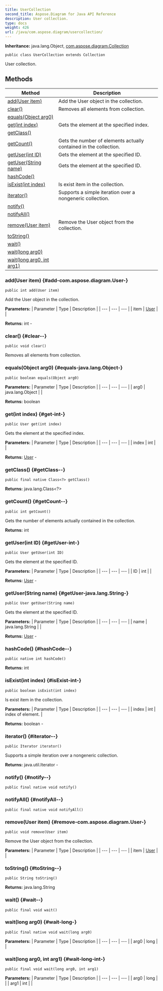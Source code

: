 ```yaml
---
title: UserCollection
second_title: Aspose.Diagram for Java API Reference
description: User collection.
type: docs
weight: 426
url: /java/com.aspose.diagram/usercollection/
---
```


**Inheritance:**
java.lang.Object, [com.aspose.diagram.Collection](../../com.aspose.diagram/collection)
```
public class UserCollection extends Collection
```

User collection.
## Methods

| Method | Description |
| --- | --- |
| [add(User item)](#add-com.aspose.diagram.User-) | Add the User object in the collection. |
| [clear()](#clear--) | Removes all elements from collection. |
| [equals(Object arg0)](#equals-java.lang.Object-) |  |
| [get(int index)](#get-int-) | Gets the element at the specified index. |
| [getClass()](#getClass--) |  |
| [getCount()](#getCount--) | Gets the number of elements actually contained in the collection. |
| [getUser(int ID)](#getUser-int-) | Gets the element at the specified ID. |
| [getUser(String name)](#getUser-java.lang.String-) | Gets the element at the specified ID. |
| [hashCode()](#hashCode--) |  |
| [isExist(int index)](#isExist-int-) | Is exist item in the collection. |
| [iterator()](#iterator--) | Supports a simple iteration over a nongeneric collection. |
| [notify()](#notify--) |  |
| [notifyAll()](#notifyAll--) |  |
| [remove(User item)](#remove-com.aspose.diagram.User-) | Remove the User object from the collection. |
| [toString()](#toString--) |  |
| [wait()](#wait--) |  |
| [wait(long arg0)](#wait-long-) |  |
| [wait(long arg0, int arg1)](#wait-long-int-) |  |
### add(User item) {#add-com.aspose.diagram.User-}
```
public int add(User item)
```


Add the User object in the collection.

**Parameters:**
| Parameter | Type | Description |
| --- | --- | --- |
| item | [User](../../com.aspose.diagram/user) |  |

**Returns:**
int - 
### clear() {#clear--}
```
public void clear()
```


Removes all elements from collection.

### equals(Object arg0) {#equals-java.lang.Object-}
```
public boolean equals(Object arg0)
```




**Parameters:**
| Parameter | Type | Description |
| --- | --- | --- |
| arg0 | java.lang.Object |  |

**Returns:**
boolean
### get(int index) {#get-int-}
```
public User get(int index)
```


Gets the element at the specified index.

**Parameters:**
| Parameter | Type | Description |
| --- | --- | --- |
| index | int |  |

**Returns:**
[User](../../com.aspose.diagram/user) - 
### getClass() {#getClass--}
```
public final native Class<?> getClass()
```




**Returns:**
java.lang.Class<?>
### getCount() {#getCount--}
```
public int getCount()
```


Gets the number of elements actually contained in the collection.

**Returns:**
int
### getUser(int ID) {#getUser-int-}
```
public User getUser(int ID)
```


Gets the element at the specified ID.

**Parameters:**
| Parameter | Type | Description |
| --- | --- | --- |
| ID | int |  |

**Returns:**
[User](../../com.aspose.diagram/user) - 
### getUser(String name) {#getUser-java.lang.String-}
```
public User getUser(String name)
```


Gets the element at the specified ID.

**Parameters:**
| Parameter | Type | Description |
| --- | --- | --- |
| name | java.lang.String |  |

**Returns:**
[User](../../com.aspose.diagram/user) - 
### hashCode() {#hashCode--}
```
public native int hashCode()
```




**Returns:**
int
### isExist(int index) {#isExist-int-}
```
public boolean isExist(int index)
```


Is exist item in the collection.

**Parameters:**
| Parameter | Type | Description |
| --- | --- | --- |
| index | int | index of element. |

**Returns:**
boolean - 
### iterator() {#iterator--}
```
public Iterator iterator()
```


Supports a simple iteration over a nongeneric collection.

**Returns:**
java.util.Iterator - 
### notify() {#notify--}
```
public final native void notify()
```




### notifyAll() {#notifyAll--}
```
public final native void notifyAll()
```




### remove(User item) {#remove-com.aspose.diagram.User-}
```
public void remove(User item)
```


Remove the User object from the collection.

**Parameters:**
| Parameter | Type | Description |
| --- | --- | --- |
| item | [User](../../com.aspose.diagram/user) |  |

### toString() {#toString--}
```
public String toString()
```




**Returns:**
java.lang.String
### wait() {#wait--}
```
public final void wait()
```




### wait(long arg0) {#wait-long-}
```
public final native void wait(long arg0)
```




**Parameters:**
| Parameter | Type | Description |
| --- | --- | --- |
| arg0 | long |  |

### wait(long arg0, int arg1) {#wait-long-int-}
```
public final void wait(long arg0, int arg1)
```




**Parameters:**
| Parameter | Type | Description |
| --- | --- | --- |
| arg0 | long |  |
| arg1 | int |  |

